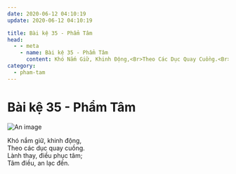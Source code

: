 ```yaml
---
date: 2020-06-12 04:10:19
update: 2020-06-12 04:10:19

title: Bài kệ 35 - Phẩm Tâm
head:
  - - meta
    - name: Bài kệ 35 - Phẩm Tâm
      content: Khó Nắm Giữ, Khinh Động,<Br>Theo Các Dục Quay Cuồng.<Br>Lành Thay, Điều Phục Tâm;<Br>Tâm Điều, An Lạc Đến.<Br>
category:
  - pham-tam
---
```


# Bài kệ 35 - Phẩm Tâm

![An image](/img/pham-tam/pham-tam-035.jpg)

Khó nắm giữ, khinh động,<br>Theo các dục quay cuồng.<br>Lành thay, điều phục tâm;<br>Tâm điều, an lạc đến.<br>

